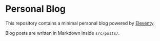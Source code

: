 # Personal Blog

This repository contains a minimal personal blog powered by [Eleventy](https://www.11ty.dev/).

Blog posts are written in Markdown inside `src/posts/`.
